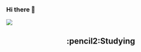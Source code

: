 ### Hi there 👋
<img src="https://capsule-render.vercel.app/api?type=waving&color=auto&height=200&section=header&text=YuBin's Github&fontSize=90" />
<div align="center"> 
<h2>:pencil2:Studying
<p align="center">
<!--
**cybin050300/cybin050300** is a ✨ _special_ ✨ repository because its `README.md` (this file) appears on your GitHub profile.

Here are some ideas to get you started:

- 🔭 I’m currently working on ...
- 🌱 I’m currently learning ...
- 👯 I’m looking to collaborate on ...
- 🤔 I’m looking for help with ...
- 💬 Ask me about ...
- 📫 How to reach me: ...
- 😄 Pronouns: ...
- ⚡ Fun fact: ...
-->
